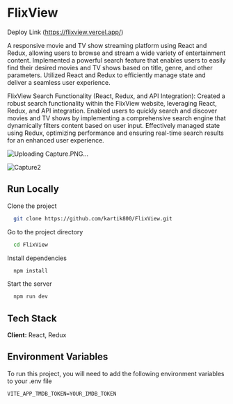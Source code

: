 
# FlixView

Deploy Link (https://flixview.vercel.app/)

A responsive movie and TV show streaming platform using React and Redux, allowing users to browse and stream a wide variety of entertainment content. Implemented a powerful search feature that enables users to easily find their desired movies and TV shows based on title, genre, and other parameters. Utilized React and Redux to efficiently manage state and deliver a seamless user experience.

FlixView Search Functionality (React, Redux, and API Integration):
Created a robust search functionality within the FlixView website, leveraging React, Redux, and API integration. Enabled users to quickly search and discover movies and TV shows by implementing a comprehensive search engine that dynamically filters content based on user input. Effectively managed state using Redux, optimizing performance and ensuring real-time search results for an enhanced user experience.

![Uploading Capture.PNG…]()

![Capture2](https://github.com/kartik800/FlixView/assets/54595695/70e4d88f-8c70-4774-9505-adb49e9c5620)



## Run Locally

Clone the project

```bash
  git clone https://github.com/kartik800/FlixView.git
```

Go to the project directory

```bash
  cd FlixView
```

Install dependencies

```bash
  npm install
```

Start the server

```bash
  npm run dev
```


## Tech Stack

**Client:** React, Redux


## Environment Variables

To run this project, you will need to add the following environment variables to your .env file

`VITE_APP_TMDB_TOKEN=YOUR_IMDB_TOKEN`





